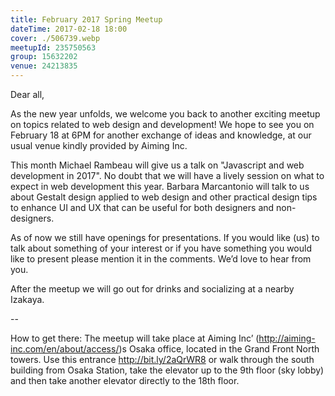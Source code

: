 ```yaml
---
title: February 2017 Spring Meetup
dateTime: 2017-02-18 18:00
cover: ./506739.webp
meetupId: 235750563
group: 15632202
venue: 24213835
---
```


Dear all,

As the new year unfolds, we welcome you back to another exciting meetup on topics related to web design and development! We hope to see you on February 18 at 6PM for another exchange of ideas and knowledge, at our usual venue kindly provided by Aiming Inc.

This month Michael Rambeau will give us a talk on "Javascript and web development in 2017". No doubt that we will have a lively session on what to expect in web development this year. Barbara Marcantonio will talk to us about Gestalt design applied to web design and other practical design tips to enhance UI and UX that can be useful for both designers and non-designers.

As of now we still have openings for presentations. If you would like (us) to talk about something of your interest or if you have something you would like to present please mention it in the comments. We’d love to hear from you.

After the meetup we will go out for drinks and socializing at a nearby Izakaya.

--

How to get there: The meetup will take place at Aiming Inc’ (http://aiming-inc.com/en/about/access/)s Osaka office, located in the Grand Front North towers. Use this entrance http://bit.ly/2aQrWR8 or walk through the south building from Osaka Station, take the elevator up to the 9th floor (sky lobby) and then take another elevator directly to the 18th floor.
